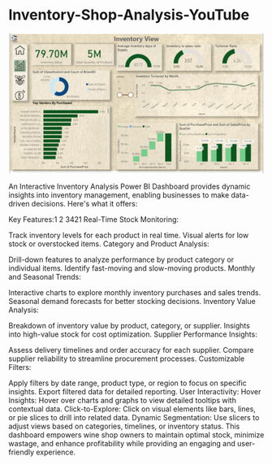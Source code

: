 # Inventory-Shop-Analysis-YouTube
![Dashboard](Dashboard1.png)

An Interactive Inventory Analysis Power BI Dashboard provides dynamic insights into inventory management, enabling businesses to make data-driven decisions. Here's what it offers:

Key Features:1 2 3421
Real-Time Stock Monitoring:

Track inventory levels for each product in real time.
Visual alerts for low stock or overstocked items.
Category and Product Analysis:

Drill-down features to analyze performance by product category or individual items.
Identify fast-moving and slow-moving products.
Monthly and Seasonal Trends:

Interactive charts to explore monthly inventory purchases and sales trends.
Seasonal demand forecasts for better stocking decisions.
Inventory Value Analysis:

Breakdown of inventory value by product, category, or supplier.
Insights into high-value stock for cost optimization.
Supplier Performance Insights:

Assess delivery timelines and order accuracy for each supplier.
Compare supplier reliability to streamline procurement processes.
Customizable Filters:

Apply filters by date range, product type, or region to focus on specific insights.
Export filtered data for detailed reporting.
User Interactivity:
Hover Insights: Hover over charts and graphs to view detailed tooltips with contextual data.
Click-to-Explore: Click on visual elements like bars, lines, or pie slices to drill into related data.
Dynamic Segmentation: Use slicers to adjust views based on categories, timelines, or inventory status.
This dashboard empowers wine shop owners to maintain optimal stock, minimize wastage, and enhance profitability while providing an engaging and user-friendly experience.
